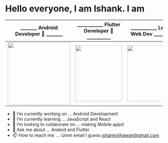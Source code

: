 # Hello everyone, I am Ishank. I am 

|                                 _______ Android Developer 🥇 _______                                  |                                  ___________ Flutter Developer 🥈 __________                                  |                                  ___________ Learning Web Dev ___________                                    |
| :----------------------------------------------------------: | :----------------------------------------------------------: | :----------------------------------------------------------: |
| <img src="https://user-images.githubusercontent.com/45118110/92568398-bc86eb00-f29c-11ea-9d73-3376b0ad861d.png" width="200" height="200" /> | <img src="https://user-images.githubusercontent.com/45118110/87975799-bf116380-cae9-11ea-8e1b-180f8b124c38.png" width="150" height="180" /> | <img src="https://user-images.githubusercontent.com/45118110/87975822-c3d61780-cae9-11ea-8e3c-a7ee9de707d4.png" width="180" height="180"/> |                        


- 🔭 I’m currently working on ... Android Development
- 🌱 I’m currently learning ... JavaScript and React
- 👯 I’m looking to collaborate on ... making Mobile apps!
- 💬 Ask me about ... Andoid and Flutter 
- 📫 How to reach me: ... Umm email I guess <u>[ishanknijhawan@gmail.com](mailto:ishanknijhawan@gmail.com)
